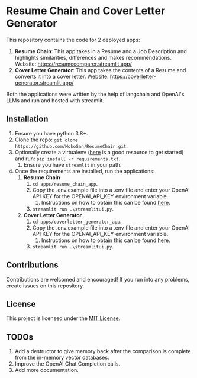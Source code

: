 # Resume Chain and Cover Letter Generator

This repository contains the code for 2 deployed apps:

1. __Resume Chain__: This app takes in a Resume and a Job Description and highlights similarities, differences and makes recommendations. Website: https://resumecomparer.streamlit.app/
2. __Cover Letter Generator__: This app takes the contents of a Resume and converts it into a cover letter. Website: https://coverletter-generator.streamlit.app/

Both the applications were written by the help of langchain and OpenAI's LLMs and run and hosted with streamlit.

## Installation

1. Ensure you have python 3.8+.
2. Clone the repo: `git clone https://github.com/MokoSan/ResumeChain.git`.
3. Optionally create a virtualenv ([here](https://realpython.com/python-virtual-environments-a-primer/) is a good resource to get started) and run: ``pip install -r requirements.txt``.
   1. Ensure you have `streamlit` in your path.
4. Once the requirements are installed, run the applications:
   1. __Resume Chain__ 
      1. `cd apps/resume_chain_app`.
      2. Copy the .env.example file into a .env file and enter your OpenAI API KEY for the OPENAI_API_KEY environment variable.
         1. Instructions on how to obtain this can be found [here](https://www.howtogeek.com/885918/how-to-get-an-openai-api-key/).
      3. `streamlit run .\streamlitui.py`.
   2. __Cover Letter Generator__
      1. `cd apps/coverletter_generator_app`.
      2. Copy the .env.example file into a .env file and enter your OpenAI API KEY for the OPENAI_API_KEY environment variable.
         1. Instructions on how to obtain this can be found [here](https://www.howtogeek.com/885918/how-to-get-an-openai-api-key/).
      3. `streamlit run .\streamlitui.py`.

## Contributions

Contributions are welcomed and encouraged! If you run into any problems, create issues on this repository.

## License

This project is licensed under the [MIT License](https://github.com/git/git-scm.com/blob/main/MIT-LICENSE.txt).

## TODOs

1. Add a destructor to give memory back after the comparison is complete from the in-memory vector databases. 
2. Improve the OpenAI Chat Completion calls.
3. Add more documentation.